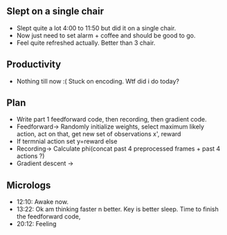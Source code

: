 ## Slept on a single chair
* Slept quite a lot 4:00 to 11:50 but did it on a single chair.
* Now just need to set alarm + coffee and should be good to go.
* Feel quite refreshed actually. Better than 3 chair.

## Productivity
* Nothing till now :( Stuck on encoding. Wtf did i do today?

## Plan
* Write part 1 feedforward code, then recording, then gradient code.
* Feedforward-> Randomly initialize weights, select maximum likely action, act on that, get new set of observations x', reward
* If termnial action set y=reward else
* Recording-> Calculate phi(concat past 4 preprocessed frames + past 4 actions ?)
* Gradient descent -> 

## Micrologs
* 12:10: Awake now.
* 13:22: Ok am thinking faster n better. Key is better sleep. Time to finish the feedforward code,
* 20:12: Feeling 